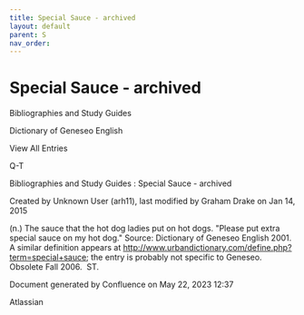 ```yaml
---
title: Special Sauce - archived
layout: default
parent: S
nav_order:
---
```


# Special Sauce - archived

Bibliographies and Study Guides

Dictionary of Geneseo English

View All Entries

Q-T

Bibliographies and Study Guides : Special Sauce - archived

Created by  Unknown User (arh11), last modified by  Graham Drake on Jan 14, 2015

(n.) The sauce that the hot dog ladies put on hot dogs. &quot;Please put extra special sauce on my hot dog.&quot; Source: Dictionary of Geneseo English 2001. A similar definition appears at http://www.urbandictionary.com/define.php?term=special+sauce; the entry is probably not specific to Geneseo. Obsolete Fall 2006.  ST.

Document generated by Confluence on May 22, 2023 12:37

Atlassian
